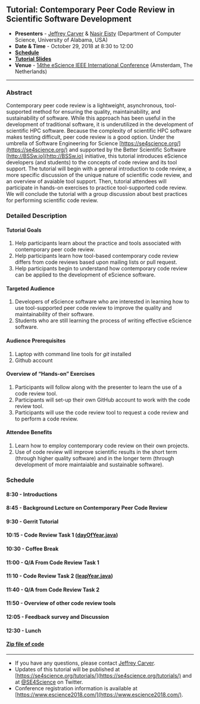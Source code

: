 
## Tutorial: Contemporary Peer Code Review in Scientific Software Development
* **Presenters** - [Jeffrey Carver](http://carver.cs.ua.edu/) & [Nasir Eisty](https://neisty.github.io/) (Department of Computer Science, University of Alabama, USA)
* **Date & Time** - October 29, 2018 at 8:30 to 12:00
* **[Schedule](#Schedule)**
* **<a href="Peer_Code_Review_eScience18.pdf">Tutorial <span class="auto-style1"></span>Slides </a>**
* **Venue** - [14the eScience IEEE International Conference](https://www.escience2018.com/) (Amsterdam, The Netherlands)

---

### Abstract

Contemporary peer code review is a lightweight, asynchronous, tool-supported method for ensuring the quality, maintainability, and sustainability of software. While this approach has been useful in the development of traditional software, it is underutilized in the development of scientific HPC software. Because the complexity of scientific HPC software makes testing difficult, peer code review is a good option. Under the umbrella of Software Engineering for Science [https://se4science.org/](https://se4science.org/) and supported by the Better Scientific Software [http://BSSw.io](http://BSSw.io) initiative, this tutorial introduces eScience developers (and students) to the concepts of code review and its tool support. The tutorial will begin with a general introduction to code review, a more specific discussion of the unique nature of scientific code review, and an overview of avaiable tool support. Then, tutorial attendees will participate in hands-on exercises to practice tool-supported code review. We will conclude the tutorial with a group discussion about best practices for performing scientific code review.

### Detailed Description
#### Tutorial Goals
1. Help participants learn about the practice and tools associated with contemporary peer code review.
2. Help participants learn how tool-based contemporary code review differs from code reviews based upon mailing lists or pull request. 
3. Help participants begin to understand how contemporary code review can be applied to the development of eScience software. 

#### Targeted Audience
1. Developers of eScience software who are interested in learning how to use tool-supported peer code review to improve the quality and maintainability of their software. 
2. Students who are still learning the process of writing effective eScience software.

#### Audience Prerequisites
1. Laptop with command line tools for _git_ installed
2. Github account

#### Overview of “Hands-on” Exercises
1. Participants will follow along with the presenter to learn the use of a code review tool. 
2. Participants will set-up their own GitHub account to work with the code review tool. 
3. Participants will use the code review tool to request a code review and to perform a code review.

#### Attendee Benefits
1. Learn how to employ contemporary code review on their own projects.
2. Use of code review will improve scientific results in the short term (through higher quality software) and in the longer term (through development of more maintaiable and sustainable software).

### <a name="Schedule"></a>Schedule
#### 8:30 - Introductions
#### 8:45 - Background Lecture on Contemporary Peer Code Review
#### 9:30 - Gerrit Tutorial
#### 10:15 - Code Review Task 1 (<a href="dayOfYear.java">dayOfYear.java</a>)
#### 10:30 - Coffee Break
#### 11:00 - Q/A From Code Review Task 1
#### 11:10 - Code Review Task 2 (<a href="leapYear.java">leapYear.java</a>)
#### 11:40 - Q/A from Code Review Task 2
#### 11:50 - Overview of other code review tools
#### 12:05 - Feedback survey and Discussion
#### 12:30 - Lunch

#### <a href="CodeReview.zip">Zip file of code</a>

---
* If you have any questions, please contact [Jeffrey Carver](http://carver.cs.ua.edu/).
* Updates of this tutorial will be published at [https://se4science.org/tutorials/](https://se4science.org/tutorials/) and at [@SE4Science](https://twitter.com/SE4Science) on Twitter. 
* Conference registration information is available at [https://www.escience2018.com/](https://www.escience2018.com/).
